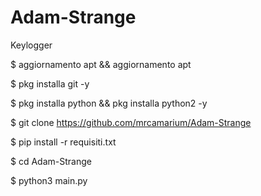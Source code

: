 # Adam-Strange
Keylogger

$ aggiornamento apt && aggiornamento apt

$ pkg installa git -y

$ pkg installa python && pkg installa python2 -y

$ git clone https://github.com/mrcamarium/Adam-Strange

$ pip install -r requisiti.txt

$ cd Adam-Strange

$ python3 main.py
